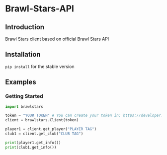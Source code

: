 # Brawl-Stars-API

## Introduction
Brawl Stars client based on official Brawl Stars API

## Installation
`pip install`  for the stable version

## Examples

### Getting Started
```py
import brawlstars

token = "YOUR TOKEN" # You can create your token in: https://developer.brawlstars.com/#/getting-started
client = brawlstars.Client(token)

player1 = client.get_player("PLAYER TAG")
club1 = client.get_club("CLUB TAG")

print(player1.get_info())
print(club1.get_info())

```
